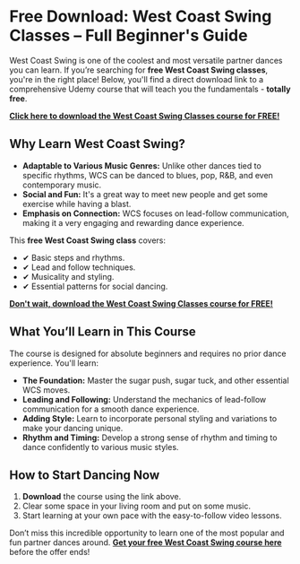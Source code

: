 # Free Download: West Coast Swing Classes – Full Beginner's Guide

West Coast Swing is one of the coolest and most versatile partner dances you can learn. If you’re searching for **free West Coast Swing classes**, you're in the right place! Below, you'll find a direct download link to a comprehensive Udemy course that will teach you the fundamentals - **totally free**.

[**Click here to download the West Coast Swing Classes course for FREE!**](https://udemywork.com/west-coast-swing-classes)

## Why Learn West Coast Swing?

*   **Adaptable to Various Music Genres:** Unlike other dances tied to specific rhythms, WCS can be danced to blues, pop, R&B, and even contemporary music.
*   **Social and Fun:** It's a great way to meet new people and get some exercise while having a blast.
*   **Emphasis on Connection:** WCS focuses on lead-follow communication, making it a very engaging and rewarding dance experience.

This **free West Coast Swing class** covers:

*   ✔ Basic steps and rhythms.
*   ✔ Lead and follow techniques.
*   ✔ Musicality and styling.
*   ✔ Essential patterns for social dancing.

[**Don't wait, download the West Coast Swing Classes course for FREE!**](https://udemywork.com/west-coast-swing-classes)

## What You’ll Learn in This Course

The course is designed for absolute beginners and requires no prior dance experience. You'll learn:

*   **The Foundation:** Master the sugar push, sugar tuck, and other essential WCS moves.
*   **Leading and Following:** Understand the mechanics of lead-follow communication for a smooth dance experience.
*   **Adding Style:** Learn to incorporate personal styling and variations to make your dancing unique.
*   **Rhythm and Timing:** Develop a strong sense of rhythm and timing to dance confidently to various music styles.

## How to Start Dancing Now

1.  **Download** the course using the link above.
2.  Clear some space in your living room and put on some music.
3.  Start learning at your own pace with the easy-to-follow video lessons.

Don’t miss this incredible opportunity to learn one of the most popular and fun partner dances around. **[Get your free West Coast Swing course here](https://udemywork.com/west-coast-swing-classes)** before the offer ends!
